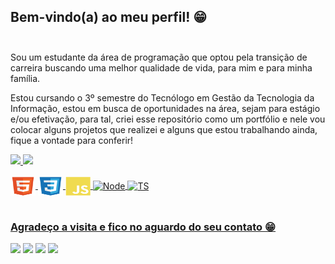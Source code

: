 ## Bem-vindo(a) ao meu perfil! 😁<br><br>

<p>Sou um estudante da área de programação que optou pela transição de carreira buscando uma melhor qualidade de vida, para mim e para minha família.</p>
<p>Estou cursando o 3º semestre do Tecnólogo em Gestão da Tecnologia da Informação, estou em busca de oportunidades na área, sejam para estágio e/ou efetivação, para tal, criei esse repositório como um portfólio e nele vou colocar alguns projetos que realizei e alguns que estou trabalhando ainda, fique a vontade para conferir!</p>

 <div>
   <a href="https://github.com/Khondart">
   <img  height="180em" src="https://github-readme-stats.vercel.app/api?username=Khondart&show_icons=true&theme=vue-dark&include_all_commits=true&count_private=true"/>
   <img  height="180em" src="https://github-readme-stats.vercel.app/api/top-langs/?username=Khondart&layout=compact&langs_count=6&theme=tokyonight"/>
</div>
    
<div style="display: inline_block"><br>
  <img align="center" alt="HTML" height="30" width="40" src="https://raw.githubusercontent.com/devicons/devicon/master/icons/html5/html5-original.svg">
  <img align="center" alt="CSS" height="30" width="40" src="https://raw.githubusercontent.com/devicons/devicon/master/icons/css3/css3-original.svg">
  <img align="center" alt="Js" height="30" width="40" src="https://raw.githubusercontent.com/devicons/devicon/master/icons/javascript/javascript-plain.svg">
  <img align="center" alt="Node" height="30" width="40" src="https://cdn.jsdelivr.net/gh/devicons/devicon@latest/icons/nodejs/nodejs-original.svg">
  <img align="center" alt="TS" height="30" width="40" src="https://cdn.jsdelivr.net/gh/devicons/devicon@latest/icons/typescript/typescript-original.svg">

  <!--<img align="center" alt="React" height="30" width="40" src="https://cdn.jsdelivr.net/gh/devicons/devicon@latest/icons/react/react-original.svg">
  <img align="center" alt="CSS" height="30" width="40" src="https://cdn.jsdelivr.net/gh/devicons/devicon@latest/icons/angularjs/angularjs-original.svg">-->
</div>
 
<br>
 
### Agradeço a visita e fico no aguardo do seu contato 😁
  
<div> 
  <a href="https://www.instagram.com/eder_gabriel_campos/" target="_blank"><img src="https://img.shields.io/badge/-Instagram-%23E4405F?style=for-the-badge&logo=instagram&logoColor=white"></a>
  <a href = "mailto:edergabriel94.2014@gmail.com" target="_blank"><img src="https://img.shields.io/badge/-Gmail-%23333?style=for-the-badge&logo=gmail&logoColor=white"></a>
  <a href="https://www.linkedin.com/in/eder-gabriel-rigueira-campos-9623a0175/" target="_blank"><img src="https://img.shields.io/badge/-LinkedIn-%230077B5?style=for-the-badge&logo=linkedin&logoColor=white" ></a>
 <a href = "https://wa.me/5547988043873?text=" target="_blank"><img src="https://img.shields.io/badge/WhatsApp-25D366?style=for-the-badge&logo=whatsapp&logoColor=white"></a>
</div>
